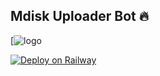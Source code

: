 ## Mdisk Uploader Bot 🔥



[![logo](https://graph.org/file/77c5c3f2b6328cca73f2e.jpg)


[![Deploy on Railway](https://railway.app/button.svg)](https://railway.app/template/66G7Hy?referralCode=MYDiyR)
